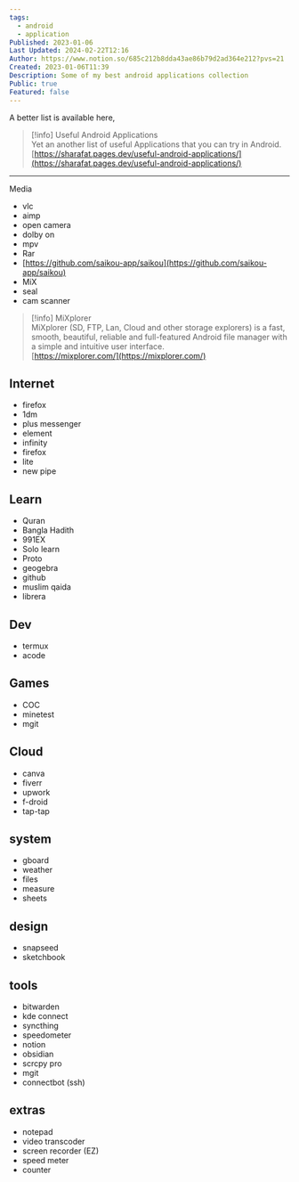 ```yaml
---
tags:
  - android
  - application
Published: 2023-01-06
Last Updated: 2024-02-22T12:16
Author: https://www.notion.so/685c212b8dda43ae86b79d2ad364e212?pvs=21
Created: 2023-01-06T11:39
Description: Some of my best android applications collection
Public: true
Featured: false
---
```

A better list is available here,

> [!info] Useful Android Applications  
> Yet an another list of useful Applications that you can try in Android.  
> [https://sharafat.pages.dev/useful-android-applications/](https://sharafat.pages.dev/useful-android-applications/)  


---

Media

- vlc
- aimp
- open camera
- dolby on
- mpv
- Rar
- [https://github.com/saikou-app/saikou](https://github.com/saikou-app/saikou)
- MiX
- seal
- cam scanner

> [!info] MiXplorer  
> MiXplorer (SD, FTP, Lan, Cloud and other storage explorers) is a fast, smooth, beautiful, reliable and full-featured Android file manager with a simple and intuitive user interface.  
> [https://mixplorer.com/](https://mixplorer.com/)  

  

## Internet

- firefox
- 1dm
- plus messenger
- element
- infinity
- firefox
- lite
- new pipe

  

## Learn

- Quran
- Bangla Hadith
- 991EX
- Solo learn
- Proto
- geogebra
- github
- muslim qaida
- librera

## Dev

- termux
- acode

## Games

- COC
- minetest
- mgit

  

## Cloud

- canva
- fiverr
- upwork
- f-droid
- tap-tap

  

## system

- gboard
- weather
- files
- measure
- sheets

  

## design

- snapseed
- sketchbook

  

## tools

- bitwarden
- kde connect
- syncthing
- speedometer
- notion
- obsidian
- scrcpy pro
- mgit
- connectbot (ssh)

  

## extras

- notepad
- video transcoder
- screen recorder (EZ)
- speed meter
- counter